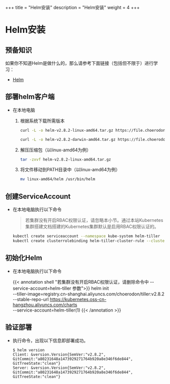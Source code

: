 +++
title = "Helm安装"
description = "Helm安装"
weight = 4
+++


# Helm安装


## 预备知识

如果你不知道Helm是做什么的，那么请参考下面链接（包括但不限于）进行学习：
- [Helm](https://helm.sh/)

## 部署helm客户端

- 在本地电脑

    1. 根据系统下载所需版本  

        ```bash
        curl -L -o helm-v2.8.2-linux-amd64.tar.gz https://file.choerodon.com.cn/kubernetes-helm/v2.8.2/helm-v2.8.2-linux-amd64.tar.gz
        ```
        
        ```bash
        curl -L -o helm-v2.8.2-darwin-amd64.tar.gz https://file.choerodon.com.cn/kubernetes-helm/v2.8.2/helm-v2.8.2-darwin-amd64.tar.gz
        ```
        
    1. 解压压缩包（以linux-amd64为例）

        ```bash
        tar -zxvf helm-v2.8.2-linux-amd64.tar.gz
        ```
    1. 将文件移动到PATH目录中（以linux-amd64为例）

        ```bash
        mv linux-amd64/helm /usr/bin/helm
        ```

## 创建ServiceAccount

- 在本地电脑执行以下命令

    <blockquote class="warning">
    若集群没有开启RBAC权限认证，请忽略本小节。通过本站Kubernetes集群搭建文档搭建的Kubernetes集群默认是启用RBAC权限认证的。
    </blockquote>

    ```bash
    kubectl create serviceaccount --namespace kube-system helm-tiller
    kubectl create clusterrolebinding helm-tiller-cluster-rule --clusterrole=cluster-admin --serviceaccount=kube-system:helm-tiller
    ```

## 初始化Helm

- 在本地电脑执行以下命令

    {{< annotation shell "若集群没有开启RBAC权限认证，请删除命令中 --service-account=helm-tiller 参数">}}
    helm init \
        --tiller-image=registry.cn-shanghai.aliyuncs.com/choerodon/tiller:v2.8.2 \
        --stable-repo-url https://kubernetes.oss-cn-hangzhou.aliyuncs.com/charts \
        --service-account=helm-tiller(1)
    {{< /annotation >}}



## 验证部署

- 执行命令，出现以下信息即部署成功。
    
    ```console
    $ helm version
    Client: &version.Version{SemVer:"v2.8.2", GitCommit:"a80231648a1473929271764b920a8e346f6de844", GitTreeState:"clean"}
    Server: &version.Version{SemVer:"v2.8.2", GitCommit:"a80231648a1473929271764b920a8e346f6de844", GitTreeState:"clean"}
    ```
